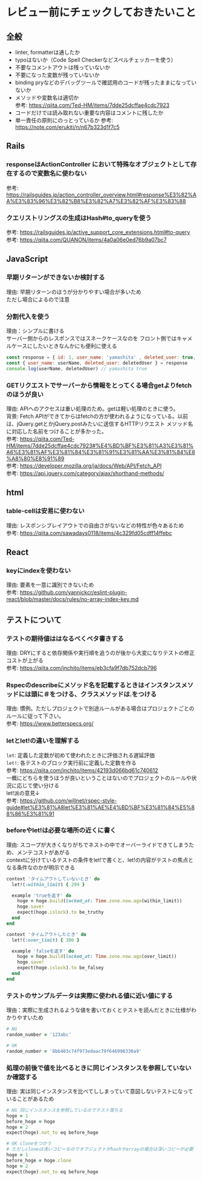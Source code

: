 # レビュー前にチェックしておきたいこと

## 全般
- linter, formatterは通したか
- typoはないか（Code Spell Checkerなどスペルチェッカーを使う）
- 不要なコメントアウトは残っていないか
- 不要になった変数が残っていないか
- binding pryなどのデバッグツールで確認用のコードが残ったままになっていないか
- メソッドや変数名は適切か<br>
  参考: https://qiita.com/Ted-HM/items/7dde25dcffae4cdc7923
- コードだけでは読み取れない重要な内容はコメントに残したか
- 単一責任の原則にのっとっているか
  参考: https://note.com/erukiti/n/n67b323d1f7c5

## Rails
### responseはActionController において特殊なオブジェクトとして存在するので変数名に使わない
参考: https://railsguides.jp/action_controller_overview.html#response%E3%82%AA%E3%83%96%E3%82%B8%E3%82%A7%E3%82%AF%E3%83%88

### クエリストリングスの生成はHash#to_queryを使う
参考: https://railsguides.jp/active_support_core_extensions.html#to-query<br>
参考: https://qiita.com/QUANON/items/4a0a06e0ed76b9a07bc7


## JavaScript

### 早期リターンができないか検討する
理由: 早期リターンのほうが分かりやすい場合が多いため<br>
ただし場合によるので注意

### 分割代入を使う
理由：シンプルに書ける<br>
サーバー側からのレスポンスではスネークケースなのを
フロント側ではキャメルケースにしたいときなんかにも便利に使える

```js
const response = { id: 1, user_name: 'yamashita' , deleted_user: true, body: 'hello' }
const { user_name: userName, deleted_user: deletedUser } = response
console.log(userName, deletedUser) // yamashita true

```

###  GETリクエストでサーバーから情報をとってくる場合getよりfetchのほうが良い
理由: APIへのアクセスは重い処理のため。getは軽い処理のときに使う。<br>
背景: Fetch APIができてからはfetchの方が使われるようになっている。以前は、jQuery.getとかjQuery.postみたいに送信するHTTPリクエスト メソッド名に対応した名前をつけることが多かった。<br>
参考: https://qiita.com/Ted-HM/items/7dde25dcffae4cdc7923#%E4%BD%BF%E3%81%A3%E3%81%A6%E3%81%AF%E3%81%84%E3%81%91%E3%81%AA%E3%81%84%E8%A8%80%E8%91%89<br>
参考: https://developer.mozilla.org/ja/docs/Web/API/Fetch_API<br>
参考: https://api.jquery.com/category/ajax/shorthand-methods/


## html

### table-cellは安易に使わない
理由: レスポンシブレイアウトでの自由さがないなどの特性が色々あるため<br>
参考: https://qiita.com/sawadays0118/items/4c329fd05cdff14ffebc


## React
### keyにindexを使わない
理由: 要素を一意に識別できないため<br>
参考: https://github.com/yannickcr/eslint-plugin-react/blob/master/docs/rules/no-array-index-key.md


## テストについて
### テストの期待値ははなるべくベタ書きする
理由: DRYにすると依存関係や実行順を追うのが後から大変になりテストの修正コストが上がる<br>
参考: https://qiita.com/jnchito/items/eb3cfa9f7db752dcb796

### Rspecのdescribeにメソッド名を記載するときはインスタンスメソッドには頭に＃をつける、クラスメソッドは.をつける
理由: 慣例。ただしプロジェクトで別途ルールがある場合はプロジェクトごとのルールに従って下さい。<br>
参考: https://www.betterspecs.org/

### letとlet!の違いを理解する
`let`: 定義した定数が初めて使われたときに評価される遅延評価<br>
`let!`: 各テストのブロック実行前に定義した定数を作る<br>
参考: https://qiita.com/jnchito/items/42193d066bd61c740612<br>
一概にどちらを使うほうが良いということはないのでプロジェクトのルールや状況に応じて使い分ける<br>
let!派の意見↓<br>
参考: https://github.com/willnet/rspec-style-guide#let%E3%81%A8let%E3%81%AE%E4%BD%BF%E3%81%84%E5%88%86%E3%81%91

### beforeやlet!は必要な場所の近くに書く
理由: スコープが大きくなりがちでネストの中でオーバーライドできてしまうため、メンテコストがあがる<br>
contextに分けているテストの条件をlet!で書くと、let!の内容がテストの焦点となる条件なのかが明示できる

```ruby
context 'タイムアウトしていないとき' do
  let!(:within_limit) { 299 }

  example 'trueを返す' do
    hoge = hoge.build(locked_at: Time.zone.now.ago(within_limit))
    hoge.save!
    expect(hoge.islock).to be_truthy
  end
end

context 'タイムアウトしたとき' do
  let!(:over_limit) { 300 }

  example 'falseを返す' do
    hoge = hoge.build(locked_at: Time.zone.now.ago(over_limit))
    hoge.save!
    expect(hoge.islock).to be_falsey
  end
end
```

### テストのサンプルデータは実際に使われる値に近い値にする
理由：実際に生成されるような値を書いておくとテストを読んだときに仕様がわかりやすいため

```ruby
# NG
random_number = '123abc'

# OK
random_number = '8bb403c74f973edaac79f646998330a9'
```

### 処理の前後で値を比べるときに同じインスタンスを参照していないか確認する
理由: 実は同じインスタンスを比べてししまっていて意図しないテストになっていることがあるため

```ruby
# NG 同じインスタンスを参照しているのでテスト落ちる
hoge = 1
before_hoge = hoge
hoge = 2
expect(hoge).not_to eq before_hoge

# OK cloneをつかう
# ただしcloneは浅いコピーなのでオブジェクトがhashやarrayの場合は深いコピーが必要
hoge = 1
before_hoge = hoge.clone
hoge = 2
expect(hoge).not_to eq before_hoge

```
